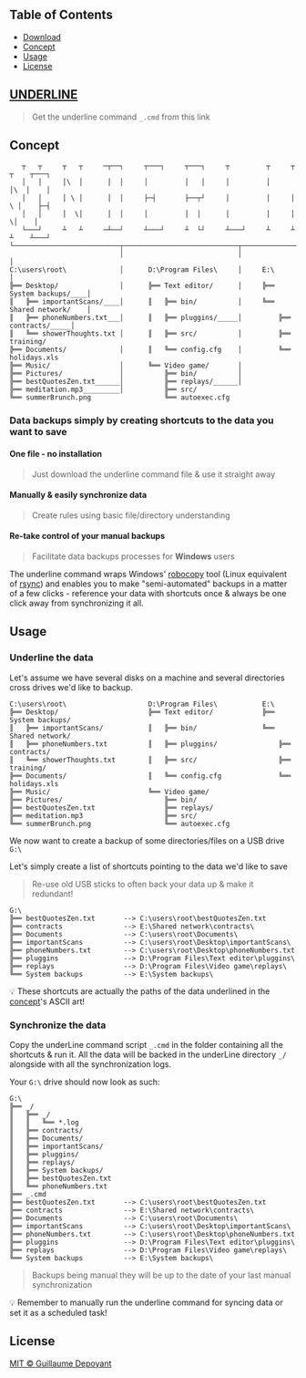 ## Table of Contents
- [Download](#underline)
- [Concept](#concept)
- [Usage](#usage)
- [License](#license)

## [UNDERLINE](https://github.com/gdepoyant/underline/raw/main/_.cmd)
> Get the underline command `_.cmd` from this link

## Concept
```
   ┬   ┬     ┬   ┬     ─┬──┐     ┬───┐     ┬───┐     ┬         ┬     ┬   ┬    ┬───┐   
   │   │     │\  │      │  │     │         │   │     │         │     │\  │    │       
   │   │     │ \ │      │  │     ├─┤       ├──┬┘     │         │     │ \ │    ├─┤     
   │   │     │  \│      │  │     │         │  │      │         │     │  \│    │       
   └───┘     ┴   ┴     ─┴──┘     ┴───┘     ┴  └┘     ┴───┘     ┴     ┴   ┴    ┴───┘   
└──────────────────────────┬────────────────────────────┬────────────────────────────┐
                           │                            │                            │
C:\users\root\             │      D:\Program Files\     │     E:\                    │
╠══ Desktop/               │      ╠══ Text editor/      │     ╠══ System backups/____│
║   ╠══ importantScans/____│      ║   ╠══ bin/          │     ╚══ Shared network/    │
║   ╠══ phoneNumbers.txt___│      ║   ╠══ pluggins/_____│         ╠══ contracts/_____│
║   ╚══ showerThoughts.txt │      ║   ╠══ src/          │         ╠══ training/       
╠══ Documents/             │      ║   ╚══ config.cfg    │         ╚══ holidays.xls    
╠══ Music/                 │      ╚══ Video game/       │                             
╠══ Pictures/              │          ╠══ bin/          │                             
╠══ bestQuotesZen.txt______│          ╠══ replays/______│                             
╠══ meditation.mp3_________│          ╠══ src/                                        
╚══ summerBrunch.png                  ╚══ autoexec.cfg                                
```

### Data backups simply by creating shortcuts to the data you want to save

####  One file - no installation
> Just download the underline command file & use it straight away

####  Manually & easily synchronize data
> Create rules using basic file/directory understanding

####  Re-take control of your manual backups
> Facilitate data backups processes for **Windows** users

  The underline command wraps Windows' [robocopy](https://docs.microsoft.com/en-us/windows-server/administration/windows-commands/robocopy) tool (Linux equivalent of [rsync](https://linux.die.net/man/1/rsync)) and enables you to make "semi-automated" backups in a matter of a few clicks - reference your data with shortcuts once & always be one click away from synchronizing it all.

## Usage
### Underline the data
  Let's assume we have several disks on a machine and several directories cross drives we'd like to backup.

```
C:\users\root\                    D:\Program Files\           E:\
╠══ Desktop/                      ╠══ Text editor/            ╠══ System backups/
║   ╠══ importantScans/           ║   ╠══ bin/                ╚══ Shared network/
║   ╠══ phoneNumbers.txt          ║   ╠══ pluggins/               ╠══ contracts/
║   ╚══ showerThoughts.txt        ║   ╠══ src/                    ╠══ training/
╠══ Documents/                    ║   ╚══ config.cfg              ╚══ holidays.xls
╠══ Music/                        ╚══ Video game/
╠══ Pictures/                         ╠══ bin/
╠══ bestQuotesZen.txt                 ╠══ replays/
╠══ meditation.mp3                    ╠══ src/
╚══ summerBrunch.png                  ╚══ autoexec.cfg
```

We now want to create a backup of some directories/files on a USB drive `G:\`

Let's simply create a list of shortcuts pointing to the data we'd like to save

> Re-use old USB sticks to often back your data up & make it redundant!

```
G:\
╠══ bestQuotesZen.txt       --> C:\users\root\bestQuotesZen.txt
╠══ contracts               --> E:\Shared network\contracts\
╠══ Documents               --> C:\users\root\Documents\
╠══ importantScans          --> C:\users\root\Desktop\importantScans\
╠══ phoneNumbers.txt        --> C:\users\root\Desktop\phoneNumbers.txt
╠══ pluggins                --> D:\Program Files\Text editor\pluggins\
╠══ replays                 --> D:\Program Files\Video game\replays\
╚══ System backups          --> E:\System backups\
```
:bulb: These shortcuts are actually the paths of the data underlined in the [concept](#concept)'s ASCII art!

### Synchronize the data
Copy the underLine command script `_.cmd` in the folder containing all the shortcuts & run it. All the data will be backed in the underLine directory `_/` alongside with all the synchronization logs.

Your `G:\` drive should now look as such:

```
G:\
╠══ _/
║   ╠══ _/
║   ║   ╚══ *.log
║   ╠══ contracts/
║   ╠══ Documents/
║   ╠══ importantScans/
║   ╠══ pluggins/
║   ╠══ replays/
║   ╠══ System backups/
║   ╠══ bestQuotesZen.txt
║   ╚══ phoneNumbers.txt
╠══ _.cmd
╠══ bestQuotesZen.txt       --> C:\users\root\bestQuotesZen.txt
╠══ contracts               --> E:\Shared network\contracts\
╠══ Documents               --> C:\users\root\Documents\
╠══ importantScans          --> C:\users\root\Desktop\importantScans\
╠══ phoneNumbers.txt        --> C:\users\root\Desktop\phoneNumbers.txt
╠══ pluggins                --> D:\Program Files\Text editor\pluggins\
╠══ replays                 --> D:\Program Files\Video game\replays\
╚══ System backups          --> E:\System backups\
```
> Backups being manual they will be up to the date of your last manual synchronization

:bulb: Remember to manually run the underline command for syncing data or set it as a scheduled task!

## License

[MIT © Guillaume Depoyant](LICENSE)

